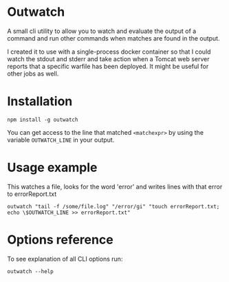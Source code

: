 # Outwatch
A small cli utility to allow you to watch and evaluate the output of a command and run other commands when matches are found in the output.

I created it to use with a single-process docker container so that I could watch the stdout and stderr and take action when a Tomcat web server reports that a specific warfile has been deployed.  It might be useful for other jobs as well.

# Installation
```
npm install -g outwatch
```

You can get access to the line that matched `<matchexpr>` by using the variable `OUTWATCH_LINE` in your output.


# Usage example
This watches a file, looks for the word 'error' and writes lines with that error to errorReport.txt
```
outwatch "tail -f /some/file.log" "/error/gi" "touch errorReport.txt; echo \$OUTWATCH_LINE >> errorReport.txt"

```

# Options reference
To see explanation of all CLI options run:
```
outwatch --help
```
